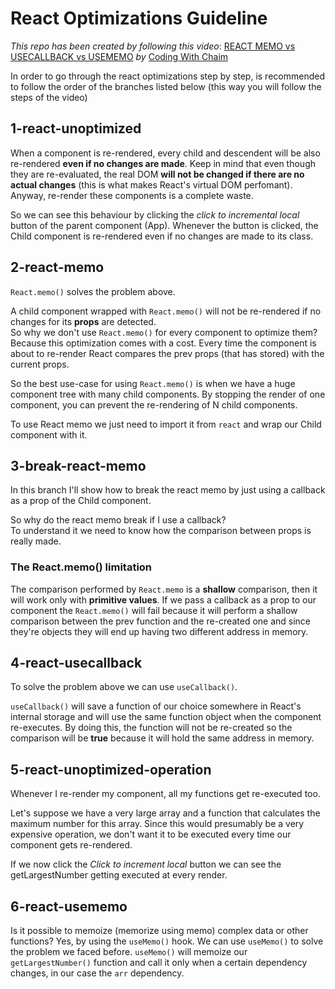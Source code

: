 # React Optimizations Guideline

_This repo has been created by following this video_: <a href="https://www.youtube.com/watch?v=uojLJFt9SzY" target="_blank">REACT MEMO vs USECALLBACK vs USEMEMO</a> _by_ <a href="https://www.youtube.com/@CodingWithChaim" target="_blank">Coding With Chaim</a>

In order to go through the react optimizations step by step, is recommended to follow the order of the branches listed below (this way you will follow the steps of the video)

## 1-react-unoptimized

When a component is re-rendered, every child and descendent will be also re-rendered **even if no changes are made**. Keep in mind that even though they are re-evaluated, the real DOM **will not be changed if there are no actual changes** (this is what makes React's virtual DOM perfomant). Anyway, re-render these components is a complete waste. 

So we can see this behaviour by clicking the _click to incremental local_ button of the parent component (App). Whenever the button is clicked, the Child component is re-rendered even if no changes are made to its class.

## 2-react-memo 

`React.memo()` solves the problem above.

A child component wrapped with `React.memo()` will not be re-rendered if no changes for its **props** are detected.  
So why we don't use `React.memo()` for every component to optimize them?   
Because this optimization comes with a cost. Every time the component is about to re-render React compares the prev props (that has stored) with the current props.

So the best use-case for using `React.memo()` is when we have a huge component tree with many child components.
By stopping the render of one component, you can prevent the re-rendering of N child components.

To use React memo we just need to import it from `react` and wrap our Child component with it.


## 3-break-react-memo 

In this branch I'll show how to break the react memo by just using a callback as a prop of the Child component.

So why do the react memo break if I use a callback?  
To understand it we need to know how the comparison between props is really made.

### The React.memo() limitation

The comparison performed by `React.memo` is a **shallow** comparison, then it will work only with **primitive values**.
If we pass a callback as a prop to our component the `React.memo()` will fail because it will perform a shallow comparison between the prev function and the re-created one and since they're objects they will end up having two different address in memory.

## 4-react-usecallback 

To solve the problem above we can use `useCallback()`.

`useCallback()` will save a function of our choice somewhere in React's internal storage and will use the same function object when the component re-executes.
By doing this, the function will not be re-created so the comparison will be **true** because it will hold the same address in memory.

## 5-react-unoptimized-operation 

Whenever I re-render my component, all my functions get re-executed too.

Let's suppose we have a very large array and a function that calculates the maximum number for this array. Since this would presumably be a very expensive operation, we don't want it to be executed every time our component gets re-rendered.

If we now click the _Click to increment local_ button we can see the getLargestNumber getting executed at every render.

## 6-react-usememo 

Is it possible to memoize (memorize using memo) complex data or other functions?
Yes, by using the `useMemo()` hook.
We can use `useMemo()` to solve the problem we faced before. `useMemo()` will memoize our `getLargestNumber()` function and call it only when a certain dependency changes, in our case the `arr` dependency.
